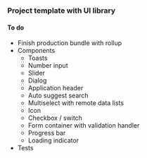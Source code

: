 ### Project template with UI library

#### To do

- Finish production bundle with rollup
- Components
  - Toasts
  - Number input
  - Slider
  - Dialog
  - Application header
  - Auto suggest search
  - Multiselect with remote data lists
  - Icon
  - Checkbox / switch
  - Form container with validation handler
  - Progress bar
  - Loading indicator 
- Tests
